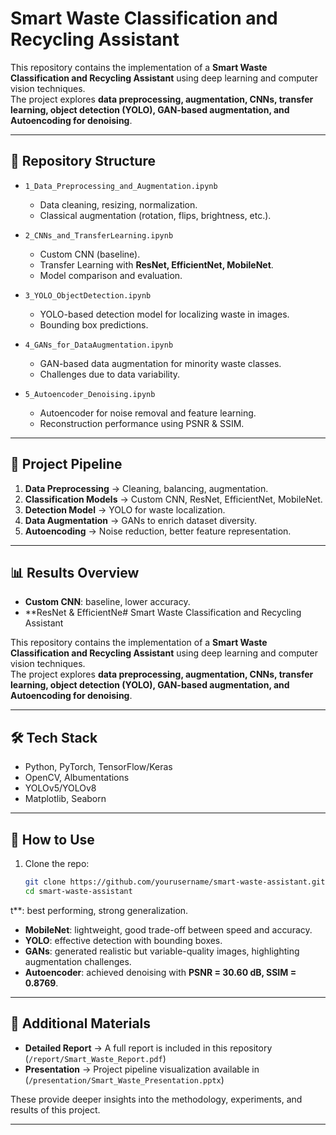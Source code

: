 # Smart Waste Classification and Recycling Assistant

This repository contains the implementation of a **Smart Waste Classification and Recycling Assistant** using deep learning and computer vision techniques.  
The project explores **data preprocessing, augmentation, CNNs, transfer learning, object detection (YOLO), GAN-based augmentation, and Autoencoding for denoising**.

---

## 📂 Repository Structure

- `1_Data_Preprocessing_and_Augmentation.ipynb`  
  - Data cleaning, resizing, normalization.  
  - Classical augmentation (rotation, flips, brightness, etc.).  

- `2_CNNs_and_TransferLearning.ipynb`  
  - Custom CNN (baseline).  
  - Transfer Learning with **ResNet, EfficientNet, MobileNet**.  
  - Model comparison and evaluation.  

- `3_YOLO_ObjectDetection.ipynb`  
  - YOLO-based detection model for localizing waste in images.  
  - Bounding box predictions.  

- `4_GANs_for_DataAugmentation.ipynb`  
  - GAN-based data augmentation for minority waste classes.  
  - Challenges due to data variability.  

- `5_Autoencoder_Denoising.ipynb`  
  - Autoencoder for noise removal and feature learning.  
  - Reconstruction performance using PSNR & SSIM.  

---

## 🚀 Project Pipeline

1. **Data Preprocessing** → Cleaning, balancing, augmentation.  
2. **Classification Models** → Custom CNN, ResNet, EfficientNet, MobileNet.  
3. **Detection Model** → YOLO for waste localization.  
4. **Data Augmentation** → GANs to enrich dataset diversity.  
5. **Autoencoding** → Noise reduction, better feature representation.  

---

## 📊 Results Overview

- **Custom CNN**: baseline, lower accuracy.  
- **ResNet & EfficientNe# Smart Waste Classification and Recycling Assistant

This repository contains the implementation of a **Smart Waste Classification and Recycling Assistant** using deep learning and computer vision techniques.  
The project explores **data preprocessing, augmentation, CNNs, transfer learning, object detection (YOLO), GAN-based augmentation, and Autoencoding for denoising**.

---


## 🛠️ Tech Stack

- Python, PyTorch, TensorFlow/Keras  
- OpenCV, Albumentations  
- YOLOv5/YOLOv8  
- Matplotlib, Seaborn  

---

## 📑 How to Use

1. Clone the repo:
   ```bash
   git clone https://github.com/yourusername/smart-waste-assistant.git
   cd smart-waste-assistant
t**: best performing, strong generalization.  
- **MobileNet**: lightweight, good trade-off between speed and accuracy.  
- **YOLO**: effective detection with bounding boxes.  
- **GANs**: generated realistic but variable-quality images, highlighting augmentation challenges.  
- **Autoencoder**: achieved denoising with **PSNR = 30.60 dB, SSIM = 0.8769**.  

---

## 📑 Additional Materials

- **Detailed Report** → A full report is included in this repository (`/report/Smart_Waste_Report.pdf`)  
- **Presentation** → Project pipeline visualization available in (`/presentation/Smart_Waste_Presentation.pptx`)  

These provide deeper insights into the methodology, experiments, and results of this project.  

---
